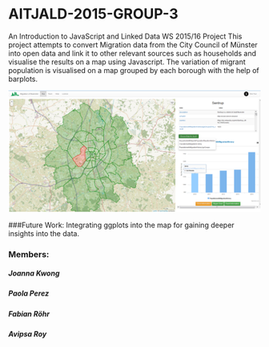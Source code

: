 # AITJALD-2015-GROUP-3
An Introduction to JavaScript and Linked Data WS 2015/16 Project
This project attempts to convert Migration data from the City Council of Münster into open data and link it to other relevant sources such as households and visualise the results on a map using Javascript. The variation of migrant population is visualised on a map grouped by each borough with the help of barplots.

![Map for Open Data of Migration History and Population in Münster](/project/img/map1.png)

###Future Work:
Integrating ggplots into the map for gaining deeper insights into the data.

### Members:
##### Joanna Kwong
##### Paola Perez
##### Fabian Röhr
##### Avipsa Roy

